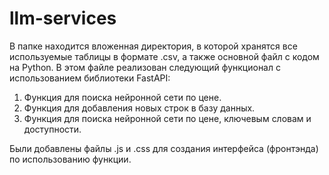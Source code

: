 # llm-services
В папке находится вложенная директория, в которой хранятся все используемые таблицы в формате .csv, а также основной файл с кодом на Python. В этом файле реализован следующий функционал с использованием библиотеки FastAPI:

1. Функция для поиска нейронной сети по цене.
2. Функция для добавления новых строк в базу данных.
3. Функция для поиска нейронной сети по цене, ключевым словам и доступности.

Были добавлены файлы .js и .css для создания интерфейса (фронтэнда) по использованию функции.